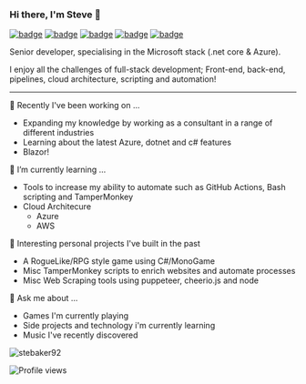 ### Hi there, I'm Steve 👋

[![badge](https://img.shields.io/github/followers/stebaker92?style=for-the-badge)](https://github.com/stebaker92?tab=followers)
[![badge](https://img.shields.io/badge/website-purple?logo=gatsby&style=for-the-badge)](https://stebakernet.netlify.app)
[![badge](https://img.shields.io/badge/bloG-orange?logo=gatsby&style=for-the-badge)](https://stebakernet.netlify.app/blog)
[![badge](https://img.shields.io/badge/dev.to-black?logo=dev.to&style=for-the-badge)](https://dev.to/stebaker92)
[![badge](https://img.shields.io/badge/LinkedIn-blue?logo=linkedin&style=for-the-badge)](https://linkedin.com/in/ste-baker-dev)


Senior developer, specialising in the Microsoft stack (.net core & Azure). 

I enjoy all the challenges of full-stack development; Front-end, back-end, pipelines, cloud architecture, scripting and automation!

<!-- 

<p align="left">
  <a href="https://stebakernet.netlify.app/" target="blank"><img align="center" src="https://cdn.jsdelivr.net/npm/simple-icons@6.7.0/icons/gatsby.svg" alt="stebaker92" height="30" width="30" /></a>
  <a href="https://dev.to/stebaker92" target="blank"><img align="center" src="https://cdn.jsdelivr.net/npm/simple-icons@6.7.0/icons/devdotto.svg" alt="stebaker92" height="30" width="30" /></a>
  <a href="https://linkedin.com/in/ste-baker-dev" target="blank"><img align="center" src="https://cdn.jsdelivr.net/npm/simple-icons@6.7.0/icons/linkedin.svg" alt="stebaker92" height="30" width="30" /></a>
</p> -->

----

🔭 Recently I've been working on ...
- Expanding my knowledge by working as a consultant in a range of different industries
- Learning about the latest Azure, dotnet and c# features
- Blazor! 

🌱 I’m currently learning ...
- Tools to increase my ability to automate such as GitHub Actions, Bash scripting and TamperMonkey
- Cloud Architecure
  - Azure
  - AWS

🧱 Interesting personal projects I've built in the past
- A RogueLike/RPG style game using C#/MonoGame
- Misc TamperMonkey scripts to enrich websites and automate processes
- Misc Web Scraping tools using puppeteer, cheerio.js and node

💬 Ask me about ...
- Games I'm currently playing
- Side projects and technology i'm currently learning
- Music I've recently discovered

<!--
**stebaker92/stebaker92** is a ✨ _special_ ✨ repository because its `README.md` (this file) appears on your GitHub profile.

Here are some ideas to get you started:

- 🔭 I’m currently working on ...
- 🌱 I’m currently learning ...
- 👯 I’m looking to collaborate on ...
- 🤔 I’m looking for help with ...
- 💬 Ask me about ...
- 📫 How to reach me: ...
- 😄 Pronouns: ...
- ⚡ Fun fact: ...
-->

<p><img align="center" src="https://github-readme-stats.vercel.app/api/top-langs/?username=stebaker92&layout=compact&hide=html" alt="stebaker92" /></p>

![Profile views](https://gpvc.arturio.dev/stebaker92)
